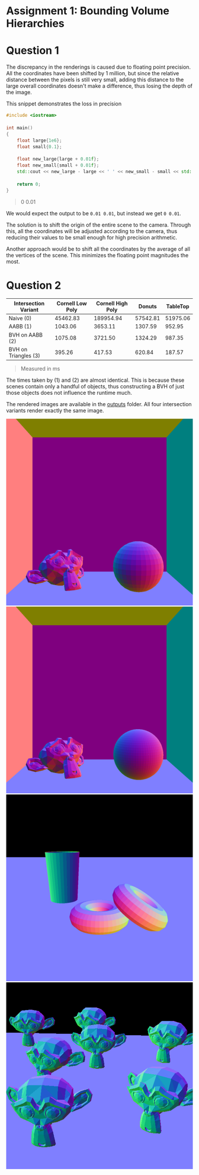 # Assignment 1: Bounding Volume Hierarchies

# Question 1

The discrepancy in the renderings is caused due to floating point precision. All the coordinates have been shifted by 1 million, but since the relative distance between the pixels is still very small, adding this distance to the large overall coordinates doesn't make a difference, thus losing the depth of the image.

This snippet demonstrates the loss in precision
```cpp
#include <iostream>

int main()
{
    float large{1e6};
    float small{0.1};

    float new_large{large + 0.01f};
    float new_small{small + 0.01f};
    std::cout << new_large - large << ' ' << new_small - small << std::endl;

    return 0;
}
```
> 0 0.01

We would expect the output to be `0.01 0.01`, but instead we get `0 0.01`.

The solution is to shift the origin of the entire scene to the camera. Through this, all the coordinates will be adjusted according to the camera, thus reducing their values to be small enough for high precision arithmetic.

Another approach would be to shift all the coordinates by the average of all the vertices of the scene. This minimizes the floating point magnitudes the most.

# Question 2
<div align="center">

| Intersection Variant | Cornell Low Poly | Cornell High Poly | Donuts | TableTop | 
| - | - | - | - | - |
| Naive (0) | 45462.83 | 189954.94 | 57542.81 | 51975.06 |
| AABB (1) | 1043.06 | 3653.11 | 1307.59 | 952.95 |
| BVH on AABB (2) | 1075.08 | 3721.50 | 1324.29 | 987.35 |
| BVH on Triangles (3) | 395.26 | 417.53 | 620.84 | 187.57 |

</div>

> Measured in ms

The times taken by (1) and (2) are almost identical. This is because these scenes contain only a handful of objects, thus constructing a BVH of just those objects does not influence the runtime much.

The rendered images are available in the [outputs](outputs) folder. All four intersection variants render exactly the same image.

![CornellLow](outputs/cornell_low.png)
![CornellHigh](outputs/cornell_high.png)
![Donuts](outputs/donuts.png)
![TableTop](outputs/tabletop.png)